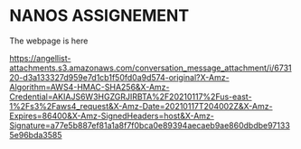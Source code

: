# NANOS ASSIGNEMENT

The webpage is here

https://angellist-attachments.s3.amazonaws.com/conversation_message_attachment/i/673120-d3a133327d959e7d1cb1f50fd0a9d574-original?X-Amz-Algorithm=AWS4-HMAC-SHA256&X-Amz-Credential=AKIAJS6W3HGZGRJIRBTA%2F20210117%2Fus-east-1%2Fs3%2Faws4_request&X-Amz-Date=20210117T204002Z&X-Amz-Expires=86400&X-Amz-SignedHeaders=host&X-Amz-Signature=a77e5b887ef81a1a8f7f0bca0e89394aecaeb9ae860dbdbe971335e96bda3585


